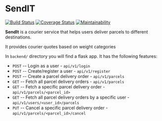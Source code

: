 # SendIT

[![Build Status](https://travis-ci.org/kevpy/SendIT.svg?branch=ft-user-login-apiv1-161773626)](https://travis-ci.org/kevpy/SendIT)  [![Coverage Status](https://coveralls.io/repos/github/kevpy/send-It/badge.svg?branch=ft-user-login-apiv1-161773626)](https://coveralls.io/github/kevpy/send-It?branch=ft-user-login-apiv1-161773626)  [![Maintainability](https://api.codeclimate.com/v1/badges/1aa534e219da7a29a899/maintainability)](https://codeclimate.com/github/kevpy/send-It/maintainability)

**SendIt** is a courier service that helps users deliver parcels to different destinations.

It provides courier quotes based on weight categories

In `backend/` directory you will find a flask app.
It has the following features:

- `POST` -- Login as a user - `api/v1/login`
- `POST` -- Create/register a user - `api/v1/register`
- `POST` -- Create a parcel delivery order - `api/v1/parcels`
- `GET` -- Fetch all parcel delivery orders  - `api/v1/parcels`
- `GET` -- Fetch a specific parcel delivery order  - `api/v1/parcels/<parcel_id>`
- `GET` -- Fetch all parcel delivery orders by a specific user  - `api/v1/users/<user_id>/parcels`
- `PUT` -- Cancel a specific parcel delivery order - `api/v1/parcels/<parcel_id>/cancel`